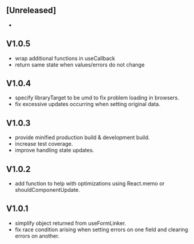 ## [Unreleased]
-

## V1.0.5
- wrap additional functions in useCallback
- return same state when values/errors do not change 

## V1.0.4
- specify libraryTarget to be umd to fix problem loading in browsers.
- fix excessive updates occurring when setting original data.

## V1.0.3
- provide minified production build & development build.
- increase test coverage.
- improve handling state updates.

## V1.0.2
- add function to help with optimizations using React.memo or shouldComponentUpdate.

## V1.0.1
- simplify object returned from useFormLinker.
- fix race condition arising when setting errors on one field and clearing errors on another.